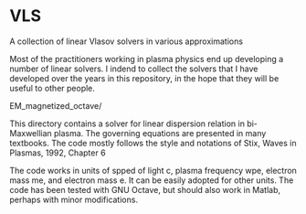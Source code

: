 # VLS
A collection of linear Vlasov solvers in various approximations


Most of the practitioners working in plasma physics end up developing a number of linear solvers. I indend to collect the solvers that I have developed over the years in this repository, in the hope that they will be useful to other people.


EM_magnetized_octave/

This directory contains a solver for linear dispersion relation in bi-Maxwellian plasma. The governing equations are presented in many textbooks. The code mostly follows the style and notations of Stix, Waves in Plasmas, 1992, Chapter 6

The code works in units of spped of light c, plasma frequency wpe, electron mass me, and electron mass e. It can be easily adopted for other units. 
The code has been tested with GNU Octave, but should also work in Matlab, perhaps with minor modifications.
